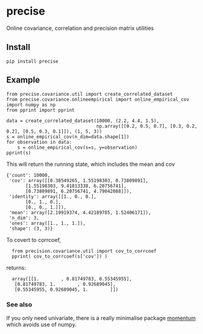 # precise

Online covariance, correlation and precision matrix utilities

## Install 

    pip install precise 
    
## Example

    from precise.covariance.util import create_correlated_dataset
    from precise.covariance.onlineempirical import online_empirical_cov
    import numpy as np
    from pprint import pprint

    data = create_correlated_dataset(10000, (2.2, 4.4, 1.5),
                                     np.array([[0.2, 0.5, 0.7], [0.3, 0.2, 0.2], [0.5, 0.3, 0.1]]), (1, 5, 3))
    s = online_empirical_cov(n_dim=data.shape[1])
    for observation in data:
        s = online_empirical_cov(s=s, y=observation)
    pprint(s)
    
 This will return the running state, which includes the mean and cov
    
    {'count': 10000,
     'cov': array([[0.38549265, 1.55198303, 0.73809891],
           [1.55198303, 9.41813338, 6.20756741],
           [0.73809891, 6.20756741, 4.79042088]]),
     'identity': array([[1., 0., 0.],
           [0., 1., 0.],
           [0., 0., 1.]]),
     'mean': array([2.19919374, 4.42189785, 1.52406171]),
     'n_dim': 3,
     'ones': array([1., 1., 1.]),
     'shape': (3, 3)}
     
 To covert to corrcoef, 
 
      from precision.covariance.util import cov_to_corrcoef
      pprint( cov_to_corrcoef(s['cov']) )
      
 returns:
      
      array([[1.        , 0.81749783, 0.55345955],
       [0.81749783, 1.        , 0.92689045],
       [0.55345955, 0.92689045, 1.        ]])


### See also

If you only need univariate, there is a really minimalise package [momentum](https://github.com/microprediction/momentum) which avoids use of numpy.  

